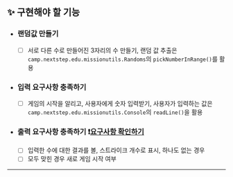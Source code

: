 ## ✨ 구현해야 할 기능 

- ### 랜덤값 만들기
    - [ ] 서로 다른 수로 만들어진 3자리의 수 만들기, 랜덤 값 추출은 `camp.nextstep.edu.missionutils.Randoms`의 `pickNumberInRange()`를 활용
- ### 입력 요구사항 충족하기
    - [ ] 게임의 시작을 알리고, 사용자에게 숫자 입력받기, 사용자가 입력하는 값은 `camp.nextstep.edu.missionutils.Console`의 `readLine()`을 활용
- ### 출력 요구사항 충족하기 ❗️[요구사항 확인하기](https://github.com/YunSeok-Choi/java-baseball-6/tree/dbstjr9898#-%ED%94%84%EB%A1%9C%EA%B7%B8%EB%9E%98%EB%B0%8D-%EC%9A%94%EA%B5%AC-%EC%82%AC%ED%95%AD)
    - [ ] 입력한 수에 대한 결과를 볼, 스트라이크 개수로 표시, 하나도 없는 경우
    - [ ] 모두 맞힌 경우 새로 게임 시작 여부

---
